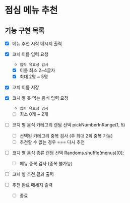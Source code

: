 # 점심 메뉴 추천

## 기능 구현 목록

- [x] 메뉴 추천 시작 메시지 출력
- [x] 코치 이름 입력 요청

  - `입력 유효성 검사`
  - [x] 이름 최소 2~4글자
  - [x] 최대 2명 ~ 5명

- [x] 코치 이름 저장
- [x] 코치 별 못 먹는 음식 입력 요청

  - `입력 유효성 검사`
  - [ ] 최소 0개 ~ 2개

- [ ] 코치 별 음식 카테고리 랜덤 선택 pickNumberInRange(1, 5)

  - [ ] 선택된 카테고리 중복 검사 (주 최대 2회 중복 가능)
  - [ ] 추천할 수 없는 경우 === 다시 추천

- [ ] 코치 별 음식 종류 랜덤 선택 Randoms.shuffle(menus)[0];

  - [ ] 메뉴 중복 검사 (중복 불가능)

- [ ] 코치 별 추천 결과 출력

- [ ] 추천 완료 메세지 출력
  - [ ] 종료
